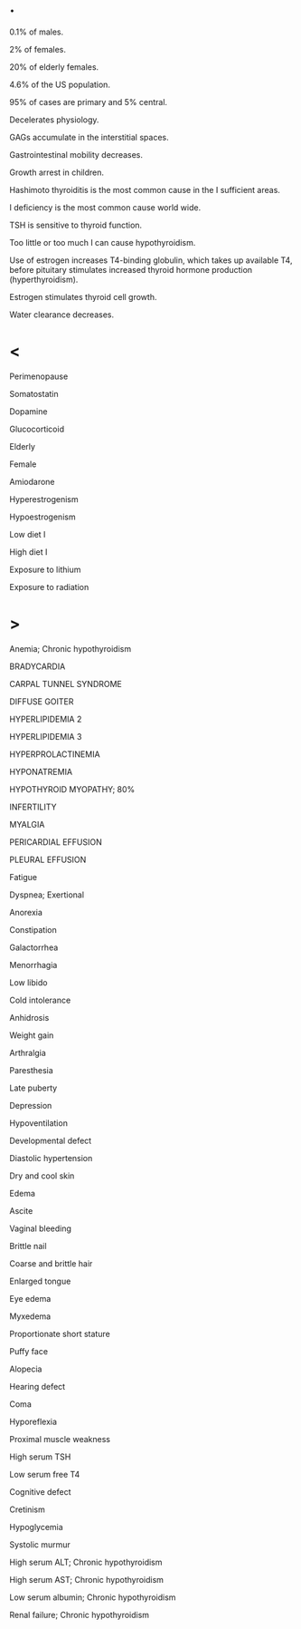 # .

0.1% of males.

2% of females.

20% of elderly females.

4.6% of the US population.

95% of cases are primary and 5% central.

Decelerates physiology.

GAGs accumulate in the interstitial spaces.

Gastrointestinal mobility decreases.

Growth arrest in children.

Hashimoto thyroiditis is the most common cause in the I sufficient areas.

I deficiency is the most common cause world wide.

TSH is sensitive to thyroid function.

Too little or too much I can cause hypothyroidism.

Use of estrogen increases T4-binding globulin, which takes up available T4, before pituitary stimulates increased thyroid hormone production (hyperthyroidism).

Estrogen stimulates thyroid cell growth.

Water clearance decreases.

# <

Perimenopause

Somatostatin

Dopamine

Glucocorticoid

Elderly

Female

Amiodarone

Hyperestrogenism

Hypoestrogenism

Low diet I

High diet I

Exposure to lithium

Exposure to radiation

# >

Anemia; Chronic hypothyroidism

BRADYCARDIA

CARPAL TUNNEL SYNDROME

DIFFUSE GOITER

HYPERLIPIDEMIA 2

HYPERLIPIDEMIA 3

HYPERPROLACTINEMIA

HYPONATREMIA

HYPOTHYROID MYOPATHY; 80%

INFERTILITY

MYALGIA

PERICARDIAL EFFUSION

PLEURAL EFFUSION

Fatigue

Dyspnea; Exertional

Anorexia

Constipation

Galactorrhea

Menorrhagia

Low libido

Cold intolerance

Anhidrosis

Weight gain

Arthralgia

Paresthesia

Late puberty

Depression

Hypoventilation

Developmental defect

Diastolic hypertension

Dry and cool skin

Edema

Ascite

Vaginal bleeding

Brittle nail

Coarse and brittle hair

Enlarged tongue

Eye edema

Myxedema

Proportionate short stature

Puffy face

Alopecia

Hearing defect

Coma

Hyporeflexia

Proximal muscle weakness

High serum TSH

Low serum free T4

Cognitive defect

Cretinism

Hypoglycemia

Systolic murmur

High serum ALT; Chronic hypothyroidism

High serum AST; Chronic hypothyroidism

Low serum albumin; Chronic hypothyroidism

Renal failure; Chronic hypothyroidism
